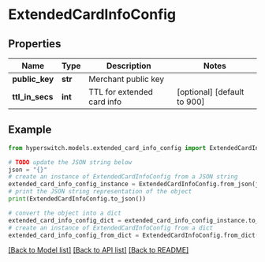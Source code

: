 # ExtendedCardInfoConfig


## Properties

Name | Type | Description | Notes
------------ | ------------- | ------------- | -------------
**public_key** | **str** | Merchant public key | 
**ttl_in_secs** | **int** | TTL for extended card info | [optional] [default to 900]

## Example

```python
from hyperswitch.models.extended_card_info_config import ExtendedCardInfoConfig

# TODO update the JSON string below
json = "{}"
# create an instance of ExtendedCardInfoConfig from a JSON string
extended_card_info_config_instance = ExtendedCardInfoConfig.from_json(json)
# print the JSON string representation of the object
print(ExtendedCardInfoConfig.to_json())

# convert the object into a dict
extended_card_info_config_dict = extended_card_info_config_instance.to_dict()
# create an instance of ExtendedCardInfoConfig from a dict
extended_card_info_config_from_dict = ExtendedCardInfoConfig.from_dict(extended_card_info_config_dict)
```
[[Back to Model list]](../README.md#documentation-for-models) [[Back to API list]](../README.md#documentation-for-api-endpoints) [[Back to README]](../README.md)



